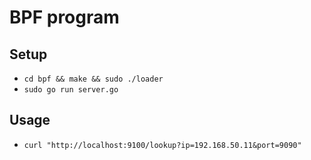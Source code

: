 # BPF program

## Setup
- `cd bpf && make && sudo ./loader`
- `sudo go run server.go` 

## Usage
- `curl "http://localhost:9100/lookup?ip=192.168.50.11&port=9090"`
